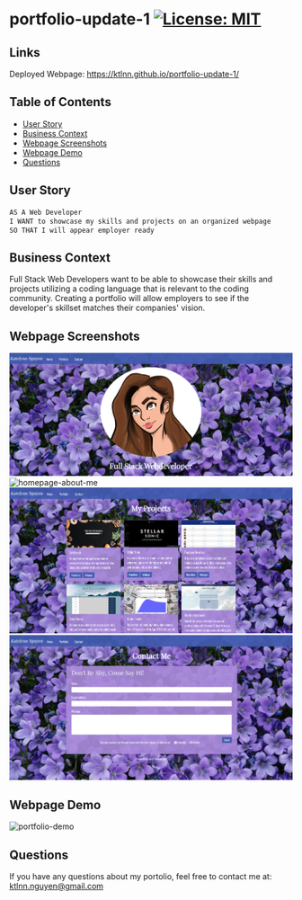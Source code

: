 # portfolio-update-1 [![License: MIT](https://img.shields.io/badge/License-MIT-yellow.svg)](https://opensource.org/licenses/MIT)

## Links
Deployed Webpage: https://ktlnn.github.io/portfolio-update-1/

## Table of Contents
- [User Story](#user-story)
- [Business Context](#business-context)
- [Webpage Screenshots](#webpage-screenshots)
- [Webpage Demo](#webpage-demo)
- [Questions](#questions)

## User Story
```
AS A Web Developer
I WANT to showcase my skills and projects on an organized webpage
SO THAT I will appear employer ready
```

## Business Context
Full Stack Web Developers want to be able to showcase their skills and projects utilizing a coding language that is relevant to the coding community. Creating a portfolio will allow employers to see if the developer's skillset matches their companies' vision. 

## Webpage Screenshots
![homepage](/assets/images/homepage-screenshot.png)
![homepage-about-me](/assets/images/hompage-about-me-screenshot.png)
![portfolio](/assets/images/portfolio-screenshot.png)
![contact](/assets/images/contact-screenshot.png)

## Webpage Demo
![portfolio-demo](/assets/images/portfolio-demo.gif)

## Questions
If you have any questions about my portolio, feel free to contact me at: ktlnn.nguyen@gmail.com